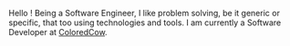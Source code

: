 

Hello ! Being a Software Engineer, I like problem solving, be it generic or specific, that too using technologies and tools. I am currently a Software Developer at <a href="https://coloredcow.com">ColoredCow</a>.  

